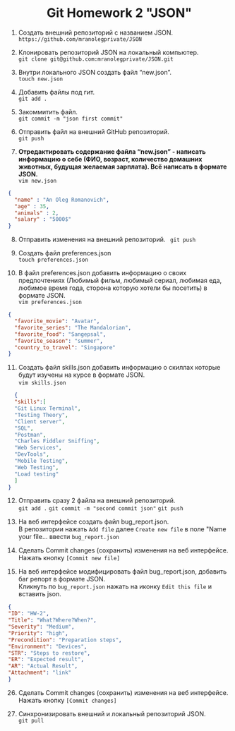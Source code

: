 <div align="center">

# Git Homework 2 "JSON"

</div>

 1.  Создать внешний репозиторий c названием JSON.  
 `https://github.com/mranolegprivate/JSON`
 
 2. Клонировать репозиторий JSON на локальный компьютер.  
 `git clone git@github.com:mranolegprivate/JSON.git `
 
 3. Внутри локального JSON создать файл “new.json”.  
 `touch new.json`
 
 4. Добавить файлы под гит.  
 `git add .`
 
 5. Закоммитить файл.  
 `git commit -m "json first commit"`
 
 6. Отправить файл на внешний GitHub репозиторий.  
 `git push`
 
 7. <b>Отредактировать содержание файла “new.json” - написать информацию о себе (ФИО, возраст, количество домашних животных, будущая желаемая зарплата). Всё написать в формате JSON.</b>  
  `vim new.json`
  
```json
{
  "name" : "An Oleg Romanovich",
  "age" : 35,
  "animals" : 2,
  "salary" : "5000$"
} 
```
 8. Отправить изменения на внешний репозиторий. 
 ` git push`
 
 9. Создать файл preferences.json  
 `touch preferences.json`
 
 10. В файл preferences.json добавить информацию о своих предпочтениях (Любимый фильм, любимый сериал, любимая еда, любимое время года, сторона которую хотели бы посетить) в формате JSON.  
 `vim preferences.json`  
 
 ```json
 {
   "favorite_movie": "Avatar",
   "favorite_series": "The Mandalorian",
   "favorite_food": "Sangepsal",
   "favorite_season": "summer",
   "country_to_travel": "Singapore"
 }
```
 11. Создать файл skills.json добавить информацию о скиллах которые будут изучены на курсе в формате JSON.  
 `vim skills.json`
 ```json
   {
   "skills":[
   "Git Linux Terminal",
   "Testing Theory", 
   "Client server", 
   "SQL", 
   "Postman", 
   "Charles Fiddler Sniffing", 
   "Web Services",     
   "DevTools", 
   "Mobile Testing", 
   "Web Testing", 
   "Load testing"
   ]
 }
 ```
 
 12. Отправить сразу 2 файла на внешний репозиторий.  
 `git add .`
 `git commit -m "second commit json"`
 `git push`
 
 13. На веб интерфейсе создать файл bug_report.json.  
 В репозитории нажать  `Add file` далее `Create new file` в поле "Name your file... ввести `bug_report.json`

 14. Сделать Commit changes (сохранить) изменения на веб интерфейсе.  
  Нажать кнопку `[Commit new file]`
 
 15. На веб интерфейсе модифицировать файл bug_report.json, добавить баг репорт в формате JSON.  
 Кликнуть по `bug_report.json` нажать на иконку `Edit this file` и вставить json.
 ```json
 {
 "ID": "HW-2",
 "Title": "What?Where?When?",
 "Severity": "Medium",
 "Priority": "high", 
 "Precondition": "Preparation steps",
 "Environment": "Devices",
 "STR": "Steps to restore",
 "ER": "Expected result",
 "AR": "Actual Result",
 "Attachment": "link"
}
 ```
 
 26. Сделать Commit changes (сохранить) изменения на веб интерфейсе.  
 Нажать кнопку `[Commit changes]`
 
 27. Синхронизировать внешний и локальный репозиторий JSON.  
 `git pull`
